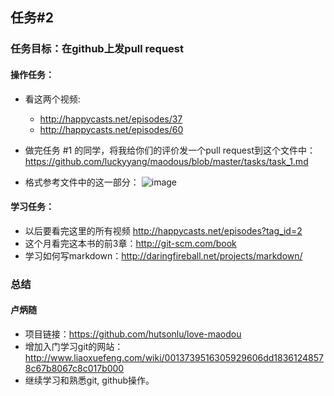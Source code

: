 ## 任务#2

### 任务目标：在github上发pull request
#### 操作任务：
- 看这两个视频:
  - http://happycasts.net/episodes/37
  - http://happycasts.net/episodes/60

- 做完任务 #1 的同学，将我给你们的评价发一个pull request到这个文件中：
https://github.com/luckyyang/maodous/blob/master/tasks/task_1.md

- 格式参考文件中的这一部分：
![image](https://cloud.githubusercontent.com/assets/1963646/3851158/9286d120-1e91-11e4-987a-ede5cebd9744.png)

#### 学习任务：
- 以后要看完这里的所有视频 http://happycasts.net/episodes?tag_id=2
- 这个月看完这本书的前3章：http://git-scm.com/book
- 学习如何写markdown：http://daringfireball.net/projects/markdown/

### 总结

#### 卢炳随
- 项目链接：https://github.com/hutsonlu/love-maodou
- 增加入门学习git的网站：http://www.liaoxuefeng.com/wiki/0013739516305929606dd18361248578c67b8067c8c017b000
- 继续学习和熟悉git, github操作。
